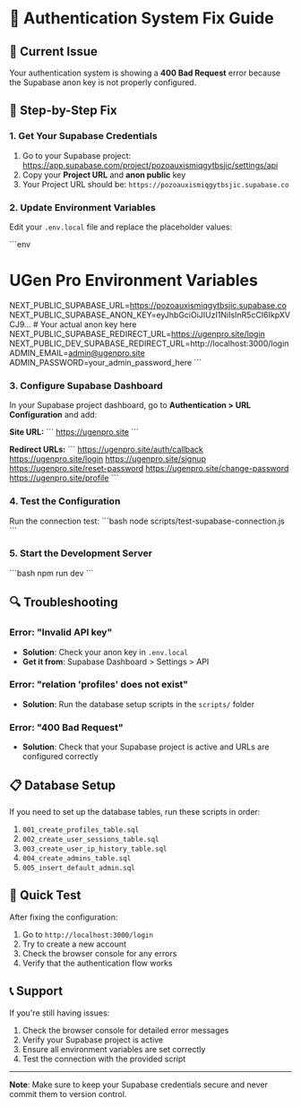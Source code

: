 # 🔐 Authentication System Fix Guide

## 🚨 Current Issue
Your authentication system is showing a **400 Bad Request** error because the Supabase anon key is not properly configured.

## 🔧 Step-by-Step Fix

### 1. Get Your Supabase Credentials

1. Go to your Supabase project: https://app.supabase.com/project/pozoauxismiqgytbsjic/settings/api
2. Copy your **Project URL** and **anon public** key
3. Your Project URL should be: `https://pozoauxismiqgytbsjic.supabase.co`

### 2. Update Environment Variables

Edit your `.env.local` file and replace the placeholder values:

\`\`\`env
# UGen Pro Environment Variables
NEXT_PUBLIC_SUPABASE_URL=https://pozoauxismiqgytbsjic.supabase.co
NEXT_PUBLIC_SUPABASE_ANON_KEY=eyJhbGciOiJIUzI1NiIsInR5cCI6IkpXVCJ9... # Your actual anon key here
NEXT_PUBLIC_SUPABASE_REDIRECT_URL=https://ugenpro.site/login
NEXT_PUBLIC_DEV_SUPABASE_REDIRECT_URL=http://localhost:3000/login
ADMIN_EMAIL=admin@ugenpro.site
ADMIN_PASSWORD=your_admin_password_here
\`\`\`

### 3. Configure Supabase Dashboard

In your Supabase project dashboard, go to **Authentication > URL Configuration** and add:

**Site URL:**
\`\`\`
https://ugenpro.site
\`\`\`

**Redirect URLs:**
\`\`\`
https://ugenpro.site/auth/callback
https://ugenpro.site/login
https://ugenpro.site/signup
https://ugenpro.site/reset-password
https://ugenpro.site/change-password
https://ugenpro.site/profile
\`\`\`

### 4. Test the Configuration

Run the connection test:
\`\`\`bash
node scripts/test-supabase-connection.js
\`\`\`

### 5. Start the Development Server

\`\`\`bash
npm run dev
\`\`\`

## 🔍 Troubleshooting

### Error: "Invalid API key"
- **Solution**: Check your anon key in `.env.local`
- **Get it from**: Supabase Dashboard > Settings > API

### Error: "relation 'profiles' does not exist"
- **Solution**: Run the database setup scripts in the `scripts/` folder

### Error: "400 Bad Request"
- **Solution**: Check that your Supabase project is active and URLs are configured correctly

## 📋 Database Setup

If you need to set up the database tables, run these scripts in order:

1. `001_create_profiles_table.sql`
2. `002_create_user_sessions_table.sql`
3. `003_create_user_ip_history_table.sql`
4. `004_create_admins_table.sql`
5. `005_insert_default_admin.sql`

## 🎯 Quick Test

After fixing the configuration:

1. Go to `http://localhost:3000/login`
2. Try to create a new account
3. Check the browser console for any errors
4. Verify that the authentication flow works

## 📞 Support

If you're still having issues:

1. Check the browser console for detailed error messages
2. Verify your Supabase project is active
3. Ensure all environment variables are set correctly
4. Test the connection with the provided script

---

**Note**: Make sure to keep your Supabase credentials secure and never commit them to version control.
